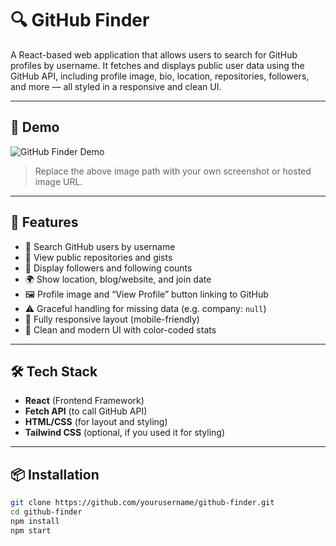 # 🔍 GitHub Finder

A React-based web application that allows users to search for GitHub profiles by username. It fetches and displays public user data using the GitHub API, including profile image, bio, location, repositories, followers, and more — all styled in a responsive and clean UI.

---

## 📸 Demo

![GitHub Finder Demo](./screenshot.png)

> Replace the above image path with your own screenshot or hosted image URL.

---

## 🚀 Features

- 🔎 Search GitHub users by username  
- 📁 View public repositories and gists  
- 👥 Display followers and following counts  
- 🌍 Show location, blog/website, and join date  
- 🖼️ Profile image and “View Profile” button linking to GitHub  
- ⚠️ Graceful handling for missing data (e.g. company: `null`)  
- 📱 Fully responsive layout (mobile-friendly)  
- 🎨 Clean and modern UI with color-coded stats  

---

## 🛠️ Tech Stack

- **React** (Frontend Framework)  
- **Fetch API** (to call GitHub API)  
- **HTML/CSS** (for layout and styling)  
- **Tailwind CSS** (optional, if you used it for styling)

---

## 📦 Installation

```bash
git clone https://github.com/yourusername/github-finder.git
cd github-finder
npm install
npm start

